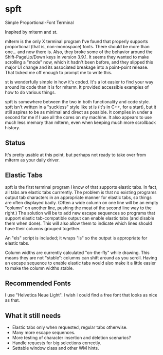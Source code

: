spft
=====

Simple Proportional-Font Terminal

Inspired by mlterm and st.

mlterm is the only X terminal program I've found that properly supports
proportional (that is, non-monospace) fonts.  There should be more than one...
and now there is.  Also, they broke some of the behavior around the
Shift-PageUp/Down keys in version 3.9.1.  It seems they wanted to make
scrolling a "mode" now, which it hadn't been before, and they slipped this
major UI change and its associated breakage into a point-point release.  That
ticked me off enough to prompt me to write this.

st is wonderfully simple in how it's coded.  It's a lot easier to find your way
around its code than it is for mlterm.  It provided accessible examples of how
to do various things.

spft is somewhere between the two in both functionality and code style.  spft
isn't written in a "suckless" style like st is (it's in C++, for a start), but
it still aspires to be as minimal and direct as possible.  It compiles in under
a second for me if I use all the cores on my machine.  It also appears to use
much less memory than mlterm, even when keeping much more scrollback history.


Status
-----

It's pretty usable at this point, but perhaps not ready to take over from
mlterm as your daily driver.


Elastic Tabs
-----

spft is the first terminal program I know of that supports elastic tabs.  In
fact, all tabs are elastic tabs currrently.  The problem is that no existing
programs output tab characters in an appropriate manner for elastic tabs, so
things are often displayed badly.  (Often a wide column on one line will be an
empty "column" on another line, pushing the meat of the second line way to the
right.)  The solution will be to add new escape sequences so programs that
support elastic tab-compatible output can enable elastic tabs (and disable them
when done).  This will also allow them to indicate which lines should have
their columns grouped together.

An "els" script is included; it wraps "ls" so the output is appropriate for
elastic tabs.

Column widths are currently calculated "on-the-fly" while drawing.  This means
they are not "stable": columns can shift around as you scroll.  Having an
escape sequence to enable elastic tabs would also make it a little easier to
make the column widths stable.


Recommended Fonts
-----

I use "Helvetica Neue Light".  I wish I could find a free font that looks as nice as that.


What it still needs
-----

- Elastic tabs only when requested, regular tabs otherwise.
- Many more escape sequences.
- More testing of character insertion and deletion scenarios?
- Handle requests for big selections correctly.
- Settable window class and other WM hints.


